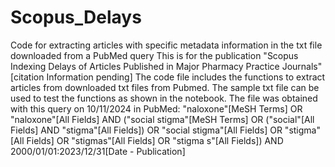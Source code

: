 # Scopus_Delays
Code for extracting articles with specific metadata information in the txt file downloaded from a PubMed query
This is for the publication "Scopus Indexing Delays of Articles Published in Major Pharmacy Practice Journals" [citation Information pending] The code file includes the functions to extract articles from downloaded txt files from Pubmed.
The sample txt file can be used to test the functions as shown in the notebook. The file was obtained with this query on 10/11/2024 in PubMed: "naloxone"[MeSH Terms] OR "naloxone"[All Fields] AND ("social stigma"[MeSH Terms] OR ("social"[All Fields] AND "stigma"[All Fields]) OR "social stigma"[All Fields] OR "stigma"[All Fields] OR "stigmas"[All Fields] OR "stigma s"[All Fields]) AND 2000/01/01:2023/12/31[Date - Publication]
